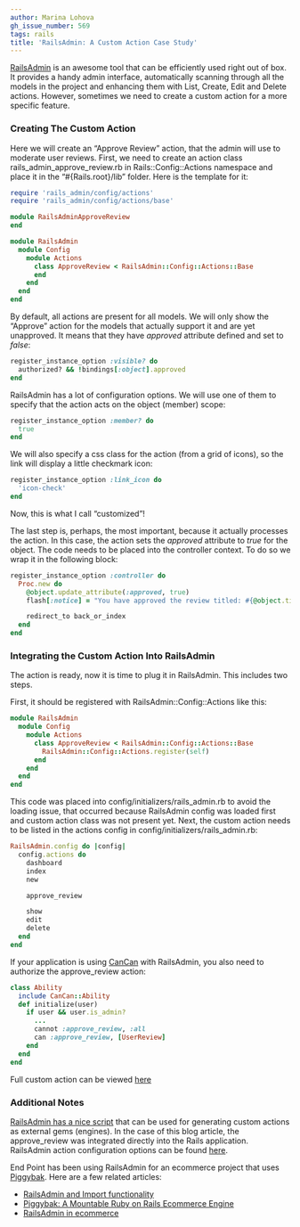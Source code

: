 ```yaml
---
author: Marina Lohova
gh_issue_number: 569
tags: rails
title: 'RailsAdmin: A Custom Action Case Study'
---
```




[RailsAdmin](https://github.com/sferik/rails_admin) is an awesome tool that can be efficiently used right out of box. It provides a handy admin interface, automatically scanning through all the models in the project and enhancing them with List, Create, Edit and Delete actions. However, sometimes we need to create a custom action for a more specific feature.

### Creating The Custom Action

Here we will create an “Approve Review” action, that the admin will use to moderate user reviews. First, we need to create an action class rails_admin_approve_review.rb in Rails::Config::Actions namespace and place it in the “#{Rails.root}/lib” folder. Here is the template for it:

```ruby
require 'rails_admin/config/actions'
require 'rails_admin/config/actions/base'

module RailsAdminApproveReview
end

module RailsAdmin
  module Config
    module Actions
      class ApproveReview < RailsAdmin::Config::Actions::Base
      end
    end
  end
end
```

By default, all actions are present for all models. We will only show the “Approve” action for the models that actually support it and are yet unapproved. It means that they have *approved* attribute defined and set to *false*:
```ruby
register_instance_option :visible? do
  authorized? && !bindings[:object].approved
end
```
RailsAdmin has a lot of configuration options. We will use one of them to specify that the action acts on the object (member) scope:
```ruby
register_instance_option :member? do
  true
end
```
We will also specify a css class for the action (from a grid of icons), so the link will display a little checkmark icon:
```ruby
register_instance_option :link_icon do
  'icon-check'
end
```
Now, this is what I call “customized”!

The last step is, perhaps, the most important, because it actually processes the action. In this case, the action sets the *approved* attribute to *true* for the object. The code needs to be placed into the controller context. To do so we wrap it in the following block:

```ruby
register_instance_option :controller do
  Proc.new do
    @object.update_attribute(:approved, true)
    flash[:notice] = "You have approved the review titled: #{@object.title}."

    redirect_to back_or_index
  end
end
```

### Integrating the Custom Action Into RailsAdmin

The action is ready, now it is time to plug it in RailsAdmin. This includes two steps.

First, it should be registered with RailsAdmin::Config::Actions like this:

```ruby
module RailsAdmin
  module Config
    module Actions
      class ApproveReview < RailsAdmin::Config::Actions::Base
        RailsAdmin::Config::Actions.register(self)
      end
    end
  end
end
```

This code was placed into config/initializers/rails_admin.rb to avoid the loading issue, that occurred because RailsAdmin config was loaded first and custom action class was not present yet. Next, the custom action needs to be listed in the actions config in config/initializers/rails_admin.rb:

```ruby
RailsAdmin.config do |config|
  config.actions do
    dashboard
    index
    new

    approve_review

    show
    edit
    delete
  end
end
```

If your application is using [CanCan](https://github.com/ryanb/cancan) with RailsAdmin, you also need to authorize the approve_review action:

```ruby
class Ability
  include CanCan::Ability
  def initialize(user)
    if user && user.is_admin?
      ...
      cannot :approve_review, :all
      can :approve_review, [UserReview]
    end
  end
end
```

Full custom action can be viewed [here](https://gist.github.com/marinalohova/2039001)

### Additional Notes

[RailsAdmin has a nice script](https://github.com/sferik/rails_admin/wiki/Custom-action) that can be used for generating custom actions as external gems (engines). In the case of this blog article, the approve_review was integrated directly into the Rails application. RailsAdmin action configuration options can be found [here](https://github.com/sferik/rails_admin/blob/master/lib/rails_admin/config/actions/base.rb).

End Point has been using RailsAdmin for an ecommerce project that uses [Piggybak](https://github.com/piggybak/piggybak). Here are a few related articles:

- [RailsAdmin and Import functionality](/blog/2012/02/01/railsadmin-import-part-2)
- [Piggybak: A Mountable Ruby on Rails Ecommerce Engine](/blog/2012/01/06/piggybak-mountable-ecommerce-ruby-on)
- [RailsAdmin in ecommerce](/blog/2011/08/09/railsadmin-gem-ecommerce)


